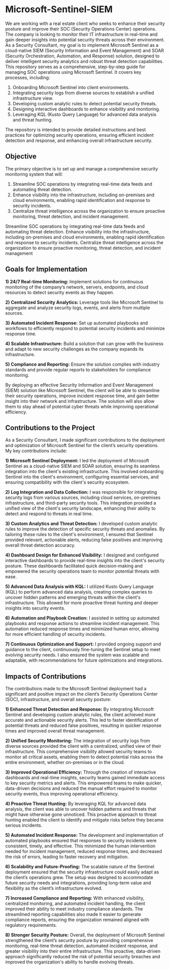 # Microsoft-Sentinel-SIEM
We are working with a real estate client who seeks to enhance their security posture and improve their SOC (Security Operations Center) operations. The company is looking to monitor their IT infrastructure in real-time and gain deeper insights into potential security threats across their environment. 
As a Security Consultant, my goal is to implement Microsoft Sentinel as a cloud-native SIEM (Security Information and Event Management) and SOAR (Security Orchestration, Automation, and Response) solution, designed to deliver intelligent security analytics and robust threat detection capabilities. This repository serves as a comprehensive, step-by-step guide for managing SOC operations using Microsoft Sentinel. It covers key processes, including:

1) Onboarding Microsoft Sentinel into client environments.
2) Integrating security logs from diverse sources to establish a unified infrastructure view.
3) Developing custom analytic rules to detect potential security threats.
4) Designing interactive dashboards to enhance visibility and monitoring.
5) Leveraging KQL (Kusto Query Language) for advanced data analysis and threat hunting.

The repository is intended to provide detailed instructions and best practices for optimizing security operations, ensuring efficient incident detection and response, and enhancing overall infrastructure security.

## Objective

The primary objective is to set up and manage a comprehensive security monitoring system that will:
1) Streamline SOC operations by integrating real-time data feeds and automating threat detection.
2) Enhance visibility into the infrastructure, including on-premises and cloud environments, enabling rapid identification and response to security incidents.
3) Centralize threat intelligence across the organization to ensure proactive monitoring, threat detection, and incident management.

Streamline SOC operations by integrating real-time data feeds and automating threat detection. Enhance visibility into the infrastructure, including on-premises and cloud environments, enabling rapid identification and response to security incidents. Centralize threat intelligence across the organization to ensure proactive monitoring, threat detection, and incident management

## Goals for Implementation

**1) 24/7 Real-time Monitoring:** Implement solutions for continuous monitoring of the company’s network, servers, endpoints, and cloud resources to detect security events as they happen.

**2) Centralized Security Analytics:** Leverage tools like Microsoft Sentinel to aggregate and analyze security logs, events, and alerts from multiple sources.

**3) Automated Incident Response:** Set up automated playbooks and workflows to efficiently respond to potential security incidents and minimize response time.

**4) Scalable Infrastructure:** Build a solution that can grow with the business and adapt to new security challenges as the company expands its infrastructure.

**5) Compliance and Reporting:** Ensure the solution complies with industry standards and provide regular reports to stakeholders for compliance monitoring.

By deploying an effective Security Information and Event Management (SIEM) solution like Microsoft Sentinel, the client will be able to streamline their security operations, improve incident response time, and gain better insight into their network and infrastructure. The solution will also allow them to stay ahead of potential cyber threats while improving operational efficiency.

## Contributions to the Project

As a Security Consultant, I made significant contributions to the deployment and optimization of Microsoft Sentinel for the client’s security operations. My key contributions include:

**1) Microsoft Sentinel Deployment:** I led the deployment of Microsoft Sentinel as a cloud-native SIEM and SOAR solution, ensuring its seamless integration into the client's existing infrastructure. This involved onboarding Sentinel into the client's environment, configuring essential services, and ensuring compatibility with the client's security ecosystem.

**2) Log Integration and Data Collection:** I was responsible for integrating security logs from various sources, including cloud services, on-premises infrastructure, and third-party security tools. This integration provided a unified view of the client's security landscape, enhancing their ability to detect and respond to threats in real time.

**3) Custom Analytics and Threat Detection:** I developed custom analytic rules to improve the detection of specific security threats and anomalies. By tailoring these rules to the client's environment, I ensured that Sentinel provided relevant, actionable alerts, reducing false positives and improving overall threat detection accuracy.

**4) Dashboard Design for Enhanced Visibility:** I designed and configured interactive dashboards to provide real-time insights into the client's security posture. These dashboards facilitated quick decision-making and empowered the security operations team to monitor potential threats with ease.

**5) Advanced Data Analysis with KQL:** I utilized Kusto Query Language (KQL) to perform advanced data analysis, creating complex queries to uncover hidden patterns and emerging threats within the client's infrastructure. This allowed for more proactive threat hunting and deeper insights into security events.

**6) Automation and Playbook Creation:** I assisted in setting up automated playbooks and response actions to streamline incident management. This automation reduced response times and minimized human error, allowing for more efficient handling of security incidents.

**7) Continuous Optimization and Support:** I provided ongoing support and guidance to the client, continuously fine-tuning the Sentinel setup to meet evolving security needs. I also ensured the system was scalable and adaptable, with recommendations for future optimizations and integrations.

## Impacts of Contributions

The contributions made to the Microsoft Sentinel deployment had a significant and positive impact on the client’s Security Operations Center (SOC), infrastructure, and overall security posture:

**1) Enhanced Threat Detection and Response:** By integrating Microsoft Sentinel and developing custom analytic rules, the client achieved more accurate and actionable security alerts. This led to faster identification of potential threats and reduced false positives, resulting in quicker response times and improved overall threat management.

**2) Unified Security Monitoring:** The integration of security logs from diverse sources provided the client with a centralized, unified view of their infrastructure. This comprehensive visibility allowed security teams to monitor all critical assets, enabling them to detect potential risks across the entire environment, whether on-premises or in the cloud.

**3) Improved Operational Efficiency:** Through the creation of interactive dashboards and real-time insights, security teams gained immediate access to key security metrics and alerts. This empowered teams to make quicker, data-driven decisions and reduced the manual effort required to monitor security events, thus improving operational efficiency.

**4) Proactive Threat Hunting:** By leveraging KQL for advanced data analysis, the client was able to uncover hidden patterns and threats that might have otherwise gone unnoticed. This proactive approach to threat hunting enabled the client to identify and mitigate risks before they became serious incidents.

**5) Automated Incident Response:** The development and implementation of automated playbooks ensured that responses to security incidents were consistent, timely, and effective. This minimized the human intervention needed for incident management, reduced response times, and decreased the risk of errors, leading to faster recovery and mitigation.

**6) Scalability and Future-Proofing:** The scalable nature of the Sentinel deployment ensured that the security infrastructure could easily adapt as the client’s operations grew. The setup was designed to accommodate future security needs and integrations, providing long-term value and flexibility as the client’s infrastructure evolved.

**7) Increased Compliance and Reporting:** With enhanced visibility, centralized monitoring, and automated incident handling, the client improved their ability to meet industry compliance standards. The streamlined reporting capabilities also made it easier to generate compliance reports, ensuring the organization remained aligned with regulatory requirements.

**8) Stronger Security Posture:** Overall, the deployment of Microsoft Sentinel strengthened the client’s security posture by providing comprehensive monitoring, real-time threat detection, automated incident response, and greater visibility into their entire infrastructure. This proactive, data-driven approach significantly reduced the risk of potential security breaches and improved the organization's ability to handle evolving threats.

